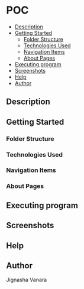 # POC

* [Description](#description) <br/>
* [Getting Started](#getting-started) <br/>
    * [Folder Structure](#folder-structure)<br/>
    * [Technologies Used](#technologies-used)<br/>
    * [Navigation Items](#navigation-items)<br/>
    * [About Pages](#about-pages)<br/>
* [Executing program](#executing-program) <br/>
* [Screenshots](#screenshots) <br/>
* [Help](#help) <br/>
* [Author](#author) <br/>


## Description


## Getting Started


### Folder Structure

     
### Technologies Used
            
       
### Navigation Items


### About Pages 

        
## Executing program


## Screenshots


## Help


## Author
Jignasha Vanara
